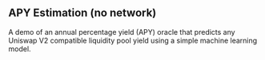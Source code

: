 ## APY Estimation (no network)

A demo of an annual percentage yield (APY) oracle that predicts any Uniswap V2 compatible liquidity pool yield 
using a simple machine learning model.
